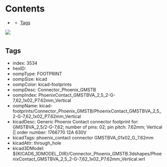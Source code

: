 



Contents
========

* [](#)
	* [Tags](#tags)
  
![][im]
# 

## Tags

- index: 3534
- hexID: 
- oompType: FOOTPRINT
- oompSize: kicad
- oompColor: kicad-footprints
- oompDesc: Connector_Phoenix_GMSTB
- oompIndex: PhoenixContact_GMSTBVA_2,5_2-G-7,62_1x02_P7.62mm_Vertical
- oompName: kicad-footprints/Connector_Phoenix_GMSTB/PhoenixContact_GMSTBVA_2,5_2-G-7,62_1x02_P7.62mm_Vertical
- kicadDesc: Generic Phoenix Contact connector footprint for: GMSTBVA_2,5/2-G-7,62; number of pins: 02; pin pitch: 7.62mm; Vertical || order number: 1766770 12A 630V
- kicadTags: phoenix_contact connector GMSTBVA_01x02_G_7.62mm
- kicadAttr: through_hole
- kicad3DModel: ${KICAD6_3DMODEL_DIR}/Connector_Phoenix_GMSTB.3dshapes/PhoenixContact_GMSTBVA_2,5_2-G-7,62_1x02_P7.62mm_Vertical.wrl



[im]: image.png
